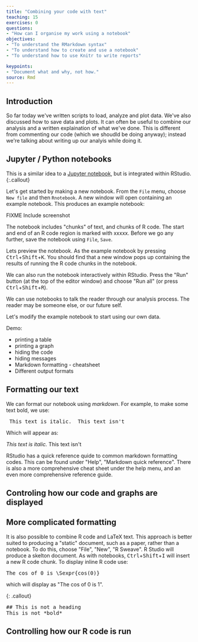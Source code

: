 ```yaml
---
title: "Combining your code with text"
teaching: 15
exercises: 0
questions:
- "How can I organise my work using a notebook"
objectives:
- "To understand the RMarkdown syntax"
- "To understand how to create and use a notebook"
- "To understand how to use Knitr to write reports"

keypoints:
- "Document what and why, not how."
source: Rmd
---
```




## Introduction

So far today we've written scripts to load, analyze and plot data.   We've also discussed how to save data and plots.  It can often be useful to combine our analysis and a written explaination of what we've done.    This is different from commenting our code (which we shoudld be doing anyway); instead we're talking about writing up our analyis while doing it.

## Jupyter / Python notebooks 
This is a similar idea to a [Jupyter notebook](http://jupyter.org/), but is integrated within RStudio.
{:.callout}

Let's get started by making a new notebook.  From the `File` menu, choose `New file` and then `Rnotebook`.   A new window will open containing an example notebook.
This produces an example notebook:

FIXME Include screenshot


The notebook includes "chunks" of text, and chunks of R code.   The start and end of an R code region is marked with xxxxx.  Before we go any further, save the notebook using `File`, `Save`. 

Lets preview the notebook.  As the example notebook by pressing <kbd>Ctrl</kbd>+<kbd>Shift</kbd>+<kbd>K</kbd>.   You should find that a new window pops up containing the results of running the R code chunks in the notebook.   

We can also run the notebook interactively within RStudio.  Press the "Run" button (at the top of the editor window) and choose "Run all" (or press <kbd>Ctrl</kbd>+<kbd>Shift</kbd>+<kbd>R</kbd>).   

We can use notebooks to talk the reader through our analysis process. The reader may be someone else, or our future self.


Let's modify the example notebook to start using our own data.

Demo:

* printing a table
* printing a graph
* hiding the code
* hiding messages
* Markdown formatting - cheatsheet
* Different output formats

## Formatting our text

We can format our notebook using _markdown_.  For example, to make some text bold, we use:

<pre>
_This text is italic._ This text isn't
</pre>
Which will appear as:

_This text is italic._ This text isn't

RStudio has a quick reference quide to common markdown formatting codes. This can be found under "Help", "Markdown quick reference".  There is also a more comprehensive cheat sheet under the help menu, and an even more comprehensive reference guide.

## Controling how our code and graphs are displayed



## More complicated formatting

It is also possible to combine R code and LaTeX text.  This approach is better suited to producing a "static" document, such as a paper, rather than a notebook.  To do this, choose "File", "New", "R Sweave".   R Studio will produce a skelton document. As with notebooks, <kbd>Ctrl</kbd>+<kbd>Shift</kbd>+<kbd>I</kbd> will insert a new R code chunk.  To display inline R code use:
<pre>
The cos of 0 is \Sexpr{cos(0)}
</pre>
which will display as "The cos of 0 is 1".

{: .callout}


<pre>
## This is not a heading
This is not *bold*
</pre>



## Controlling how our R code is run
